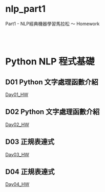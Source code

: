 # nlp_part1

Part1 - NLP經典機器學習馬拉松 ～ Homework


</br>
</br>	

# Python NLP 程式基礎


## D01 Python 文字處理函數介紹
[Day01_HW](https://github.com/juidasci/nlp_part1/blob/main/homework/Day01.ipynb)

## D02 Python 文字處理函數介紹
[Day02_HW](https://github.com/juidasci/nlp_part1/blob/main/homework/Day02.ipynb)

## D03 正規表達式
[Day03_HW](https://github.com/juidasci/nlp_part1/blob/main/homework/Day03.ipynb)

## D04 正規表達式
[Day04_HW](https://github.com/juidasci/nlp_part1/blob/main/homework/Day04.ipynb)
